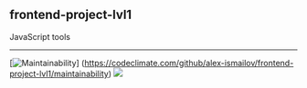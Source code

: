 ## frontend-project-lvl1

JavaScript tools

---
[![Maintainability](https://api.codeclimate.com/v1/badges/22e19349e341eddcdc3e/maintainability)]
(https://codeclimate.com/github/alex-ismailov/frontend-project-lvl1/maintainability)
![](https://github.com/actions/hello-world/workflows/<WORKFLOW_NAME>/badge.svg)
